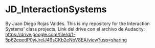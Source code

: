 # JD_InteractionSystems
By Juan Diego Rojas Valdés.
This is my repository for the Interaction Systems' class projects.
Link del drive con el archivo de Audacity: https://drive.google.com/file/d/1-5p62eqedP0yiJrelJ49sCKb2eNbV8EA/view?usp=sharing
